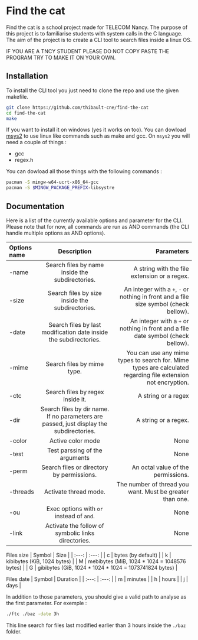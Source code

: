 # Find the cat

Find the cat is a school project made for TELECOM Nancy. The purpose of this project is to familiarise students with system calls in the C language.
The aim of the project is to create a CLI tool to search files inside a linux OS.

IF YOU ARE A TNCY STUDENT PLEASE DO NOT COPY PASTE THE PROGRAM TRY TO MAKE IT ON YOUR OWN.

## Installation

To install the CLI tool you just need to clone the repo and use the given makefile.

```bash
git clone https://github.com/thibault-cne/find-the-cat
cd find-the-cat
make
```

If you want to install it on windows (yes it works on too). You can dowload [msys2](https://www.msys2.org) to use linux like commands such as make and gcc. On `msys2` you will need a couple of things :
- gcc
- regex.h

You can dowload all those things with the following commands :

``` bash
pacman -S mingw-w64-ucrt-x86_64-gcc
pacman -S $MINGW_PACKAGE_PREFIX-libsystre
```

## Documentation

Here is a list of the currently available options and parameter for the CLI. Please note that for now, all commands are run as AND commands (the CLI handle multiple options as AND options).

| Options name | Description | Parameters |
| :--- | :---: | ---: |
| -name | Search files by name inside the subdirectories. | A string with the file extension or a regex. |
| -size | Search files by size inside the subdirectories. | An integer with a `+`, `-` or nothing in front and a file size symbol (check bellow). |
| -date | Search files by last modification date inside the subdirectories. | An integer with a `+` or nothing in front and a file date symbol (check bellow). |
| -mime | Search files by mime type. | You can use any mime types to search for. Mime types are calculated regarding file extension not encryption. |
| -ctc | Search files by regex inside it. | A string or a regex |
| -dir | Search files by dir name. If no parameters are passed, just display the subdirectories. | A string or a regex. |
| -color | Active color mode | None |
| -test | Test parssing of the arguments | None |
| -perm | Search files or directory by permissions. | An octal value of the permissions. |
| -threads | Activate thread mode. | The number of thread you want. Must be greater than one. |
| -ou | Exec options with `or` instead of `and`. | None |
| -link | Activate the follow of symbolic links directories. | None |

Files size
| Symbol | Size |
| :---: | :---: |
| c | bytes (by default) |
| k | kibibytes (KiB, 1024 bytes) |
| M | mebibytes (MiB, 1024 * 1024 = 1048576 bytes) |
| G | gibibytes (GiB, 1024 \* 1024 \* 1024 = 1073741824 bytes) |

Files date
| Symbol | Duration |
| :---: | :---: |
| m | minutes |
| h | hours |
| j | days |

In addition to those parameters, you should give a valid path to analyse as the first parameter.
For exemple :

```bash
./ftc ./baz -date 3h
```

This line search for files last modified earlier than 3 hours inside the `./baz` folder.
